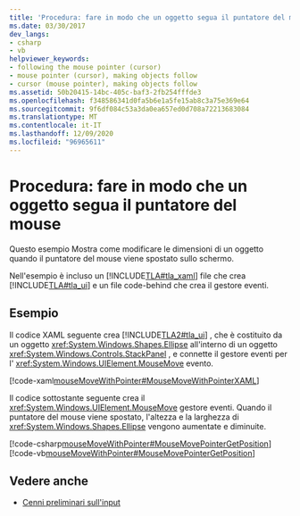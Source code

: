 ```yaml
---
title: 'Procedura: fare in modo che un oggetto segua il puntatore del mouse'
ms.date: 03/30/2017
dev_langs:
- csharp
- vb
helpviewer_keywords:
- following the mouse pointer (cursor)
- mouse pointer (cursor), making objects follow
- cursor (mouse pointer), making objects follow
ms.assetid: 50b20415-14bc-405c-baf3-2fb254fffde3
ms.openlocfilehash: f348586341d0fa5b6e1a5fe15ab8c3a75e369e64
ms.sourcegitcommit: 9f6df084c53a3da0ea657ed0d708a72213683084
ms.translationtype: MT
ms.contentlocale: it-IT
ms.lasthandoff: 12/09/2020
ms.locfileid: "96965611"
---
```

# <a name="how-to-make-an-object-follow-the-mouse-pointer"></a>Procedura: fare in modo che un oggetto segua il puntatore del mouse
Questo esempio Mostra come modificare le dimensioni di un oggetto quando il puntatore del mouse viene spostato sullo schermo.  
  
 Nell'esempio è incluso un [!INCLUDE[TLA#tla_xaml](../../../includes/tlasharptla-xaml-md.md)] file che crea [!INCLUDE[TLA#tla_ui](../../../includes/tlasharptla-ui-md.md)] e un file code-behind che crea il gestore eventi.  
  
## <a name="example"></a>Esempio  
 Il codice XAML seguente crea [!INCLUDE[TLA2#tla_ui](../../../includes/tla2sharptla-ui-md.md)] , che è costituito da un oggetto <xref:System.Windows.Shapes.Ellipse> all'interno di un oggetto <xref:System.Windows.Controls.StackPanel> , e connette il gestore eventi per l' <xref:System.Windows.UIElement.MouseMove> evento.  
  
 [!code-xaml[mouseMoveWithPointer#MouseMoveWithPointerXAML](~/samples/snippets/csharp/VS_Snippets_Wpf/mouseMoveWithPointer/CSharp/Window1.xaml#mousemovewithpointerxaml)]  
  
 Il codice sottostante seguente crea il <xref:System.Windows.UIElement.MouseMove> gestore eventi.  Quando il puntatore del mouse viene spostato, l'altezza e la larghezza di <xref:System.Windows.Shapes.Ellipse> vengono aumentate e diminuite.  
  
 [!code-csharp[mouseMoveWithPointer#MouseMovePointerGetPosition](~/samples/snippets/csharp/VS_Snippets_Wpf/mouseMoveWithPointer/CSharp/Window1.xaml.cs#mousemovepointergetposition)]
 [!code-vb[mouseMoveWithPointer#MouseMovePointerGetPosition](~/samples/snippets/visualbasic/VS_Snippets_Wpf/mouseMoveWithPointer/VisualBasic/Window1.xaml.vb#mousemovepointergetposition)]  
  
## <a name="see-also"></a>Vedere anche

- [Cenni preliminari sull'input](input-overview.md)
